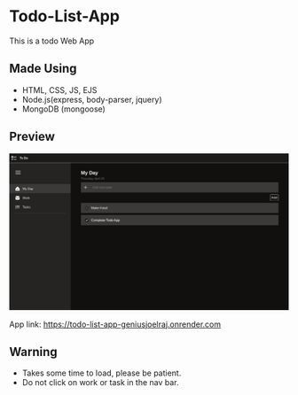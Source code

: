 # Todo-List-App
This is a todo Web App

## Made Using
* HTML, CSS, JS, EJS
* Node.js(express, body-parser, jquery)
* MongoDB (mongoose)

## Preview
<img src="Screenshot 2023-04-20 6.59.02 PM.png">

App link: https://todo-list-app-geniusjoelraj.onrender.com

## Warning
* Takes some time to load, please be patient.
* Do not click on work or task in the nav bar.
